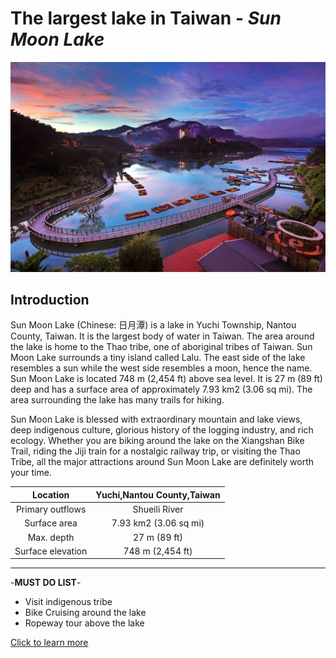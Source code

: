 # The largest lake in Taiwan - *Sun Moon Lake*

![Sun Moon Lake](https://github.com/dylanHuangTW/D/blob/1971b5fab2528bb3391e8aaf7e533bf070015e54/9270d45c363fef530acbfbb149b770b7.jpg)

## Introduction
Sun Moon Lake (Chinese: 日月潭) is a lake in Yuchi Township, Nantou County, Taiwan. It is the largest body of water in Taiwan. The area around the lake is home to the Thao tribe, one of aboriginal tribes of Taiwan. Sun Moon Lake surrounds a tiny island called Lalu. The east side of the lake resembles a sun while the west side resembles a moon, hence the name.
Sun Moon Lake is located 748 m (2,454 ft) above sea level. It is 27 m (89 ft) deep and has a surface area of approximately 7.93 km2 (3.06 sq mi). The area surrounding the lake has many trails for hiking.

Sun Moon Lake is blessed with extraordinary mountain and lake views, deep indigenous culture, glorious history of the logging industry, and rich ecology. Whether you are biking around the lake on the Xiangshan Bike Trail, riding the Jiji train for a nostalgic railway trip, or visiting the Thao Tribe, all the major attractions around Sun Moon Lake are definitely worth your time.

| Location | Yuchi,Nantou County,Taiwan |
|:------:|:------:|
| Primary outflows | Shueili River |
| Surface area | 7.93 km2 (3.06 sq mi) |
| Max. depth | 27 m (89 ft) |
| Surface elevation | 748 m (2,454 ft) |

***

-**MUST DO LIST**-

* Visit indigenous tribe
* Bike Cruising around the lake
* Ropeway tour above the lake

[Click to learn more](https://www.sunmoonlake.gov.tw/en)
